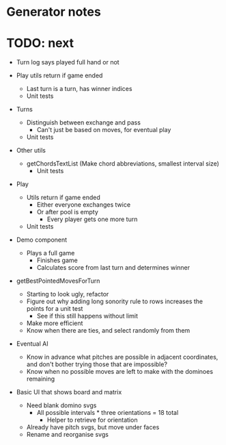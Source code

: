 # Generator notes

# TODO: next
* Turn log says played full hand or not

* Play utils return if game ended
    * Last turn is a turn, has winner indices
    * Unit tests

* Turns
    * Distinguish between exchange and pass
        * Can't just be based on moves, for eventual play
    * Unit tests

* Other utils
    * getChordsTextList (Make chord abbreviations, smallest interval size)
        * Unit tests

* Play
    * Utils return if game ended
        * Either everyone exchanges twice
        * Or after pool is empty
            * Every player gets one more turn
    * Unit tests

* Demo component
    * Plays a full game
        * Finishes game
        * Calculates score from last turn and determines winner

* getBestPointedMovesForTurn
    * Starting to look ugly, refactor
    * Figure out why adding long sonority rule to rows increases the points for a unit test
        * See if this still happens without limit
    * Make more efficient
    * Know when there are ties, and select randomly from them
* Eventual AI
    * Know in advance what pitches are possible in adjacent coordinates, and don't bother trying those that are impossible?
    * Know when no possible moves are left to make with the dominoes remaining

* Basic UI that shows board and matrix
    * Need blank domino svgs
        * All possible intervals * three orientations = 18 total
            * Helper to retrieve for orientation
    * Already have pitch svgs, but move under faces
    * Rename and reorganise svgs